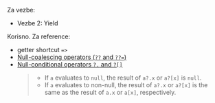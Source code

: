 Za vezbe:
- Vezbe 2: Yield

Korisno. Za reference:
- getter shortcut `=>`
- [Null-coalescing operators (`??` and `??=`)](https://learn.microsoft.com/en-us/dotnet/csharp/language-reference/operators/null-coalescing-operator)
- [Null-conditional operators `?.` and `?[]`](https://learn.microsoft.com/en-us/dotnet/csharp/language-reference/operators/member-access-operators#null-conditional-operators--and-)
    > - If `a` evaluates to `null`, the result of `a?.x` or `a?[x]` is `null`.
    > - If `a` evaluates to non-null, the result of `a?.x` or `a?[x]` is the same as the result of `a.x` or `a[x]`, respectively.